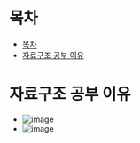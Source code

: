 # 목차
- [목차](#목차)
- [자료구조 공부 이유](#자료구조-공부-이유)

# 자료구조 공부 이유
- ![image](https://user-images.githubusercontent.com/55792986/194808071-cd49357f-9ef2-47b5-a760-3880f72ad467.png)
- ![image](https://user-images.githubusercontent.com/55792986/194808295-5f3c7b4e-ac80-458c-b55d-9c3ef3ba2d57.png)